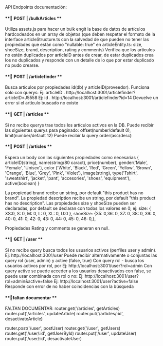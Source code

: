 API Endpoints documentación:

#### **📍 POST | /bulkArticles **

Utiliza assets.js para hacer un bulk engit la base de datos de artículos hardcodeados en un array de objetos (que deben respetar el formato de la interface articleStructure.ts con la salvedad de que pueden no tener las propiedades que están como "nullable: true" en articleEntity.ts: size, shoeSize, brand, description, rating y comments)
Verifica que los artículos no estén duplicados por articleID antes de crear, de estar duplicados crea los no duplicados y responde con un detalle de lo que por estar duplicado no pudo crearse.

#### **📍 POST | /articlefinder **

Busca artículos por propiedades id(db) y articleID(proveedor). Funciona solo con querys:
Ej: articleID . http://localhost:3001/articlefinder?articleID=J5558
Ej: id . http://localhost:3001/articlefinder?id=14
Devuelve un error si el artículo buscado no existe

#### **📍 GET | /articles **
Si no recibe querys trae todos los artículos activos en la DB.
Puede recibir las siguientes querys para paginado: offset(number/default 0), limit(number/default 12)
Puede recibir la query order(asc/desc)


#### **📍 POST | /articles **

Espera un body con las siguientes propiedades como necesarias { articleID(string), name(string/80 caract), price(number), gender('Male', 'Female', 'Unisex'), color ('White', 'Black', 'Red', 'Green', 'Yellow', 'Brown', 'Orange', 'Blue', 'Grey', 'Pink', 'Violet'), image(string), type('Tshirt', 'sweatshirt', 'jacket', 'pant', 'accesories', 'shoes', 'equipment'), active(boolean) }

La propiedad brand recibe un string, por default "this product has no brand".
La propiedad description recibe un string, por default "this product has no description".
Las propiedades size y shoeSize pueden ser declaradas, por default se declaran con todos los valores en 0, ej:
size: { XS:0, S: 0, M: 0, L: 0, XL: 0, U:0 },
shoeSize: {35: 0,36: 0, 37: 0, 38: 0, 39: 0, 40: 0, 41: 0, 42: 0, 43: 0, 44: 0, 45: 0, 46: 0,},

Propiedades Rating y comments se generan en null.

#### **📍 GET | /user **

Si no recibe query busca todos los usuarios activos (perfiles user y admin). Ej: http://localhost:3001/user
Puede recibir alternativamente o conjuntas las query rol (user, admin) y active (false, true)
Con query rol - busca los usuarios activos por rol, por Ej: http://localhost:3001/user?rol=admin
Con query active se puede acceder a los usuarios desactivados con false, se puede usar combinada con rol o no:
Ej: http://localhost:3001/user?rol=admin&active=false
Ej: http://localhost:3001/user?active=false
Responde con error de no haber coincidencias con la búsqueda



#### **📍faltan documentar **

FALTAN DOCUMENTAR:
router.get('/articles', getArticles)
router.put('/articles', updateArticle)
router.put('/articles/:id', desactivateArticle)

router.post('/user', postUser)
router.get('/user', getUsers)
router.get('/user/:id', getUserById)
router.put('/user', updateUser)
router.put('/user/:id', desactivateUser)

